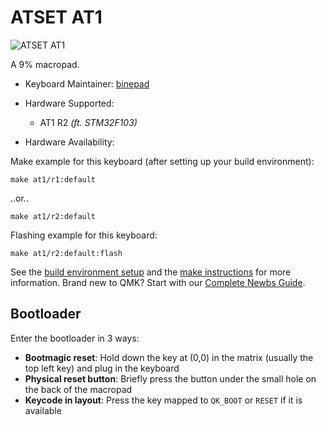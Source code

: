 # ATSET AT1

![ATSET AT1](https://imgur.com/fu0iXD0h.jpg)

A 9% macropad.

* Keyboard Maintainer: [binepad](https://github.com/binepad)
* Hardware Supported:
   
    * AT1 R2 *(ft. STM32F103)*
* Hardware Availability: 

Make example for this keyboard (after setting up your build environment):

    make at1/r1:default

..or..

    make at1/r2:default

Flashing example for this keyboard:


    make at1/r2:default:flash

See the [build environment setup](https://docs.qmk.fm/#/getting_started_build_tools) and the [make instructions](https://docs.qmk.fm/#/getting_started_make_guide) for more information.
Brand new to QMK? Start with our [Complete Newbs Guide](https://docs.qmk.fm/#/newbs).

## Bootloader

Enter the bootloader in 3 ways:

* **Bootmagic reset**: Hold down the key at (0,0) in the matrix (usually the top left key) and plug in the keyboard
* **Physical reset button**: Briefly press the button under the small hole on the back of the macropad
* **Keycode in layout**: Press the key mapped to `QK_BOOT` or `RESET` if it is available
